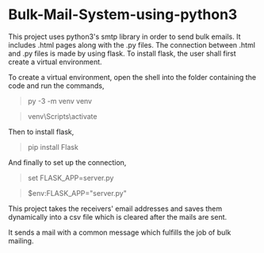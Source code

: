 # Bulk-Mail-System-using-python3
This project uses python3's smtp library in order to send bulk emails. It includes .html pages along with the .py files. The connection between .html and .py files is made by using flask. To install flask, the user shall first create a virtual environment.

To create a virtual environment, open the shell into the folder containing the code and run the commands,

>py -3 -m venv venv

>venv\Scripts\activate

Then to install flask,

>pip install Flask

And finally to set up the connection,

>set FLASK_APP=server.py

>$env:FLASK_APP="server.py"

This project takes the receivers' email addresses and saves them dynamically into a csv file which is cleared after the mails are sent.

It sends a mail with a common message which fulfills the job of bulk mailing.
